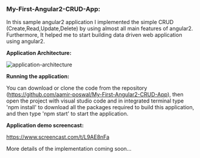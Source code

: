 ### My-First-Angular2-CRUD-App:
In this sample angular2 application I implemented the simple CRUD (Create,Read,Update,Delete) by using almost all main features of angular2. Furthermore, It helped me to start building data driven web application using angular2.

**Application Architecture:**

![application-architecture](https://cloud.githubusercontent.com/assets/1701237/23936497/f749dd38-096b-11e7-8eed-a9affcede052.png)

**Running the application:**


You can download or clone the code from the repository (https://github.com/aamir-poswal/My-First-Angular2-CRUD-App), then open the project with visual studio code and in integrated terminal type 'npm install' to download all the packages required to build this application, and then type 'npm start' to start the application.

**Application demo screencast:**

https://www.screencast.com/t/L9AE8nFa

More details of the implementation coming soon...
